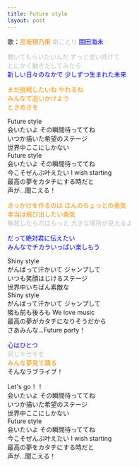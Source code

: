 ```yaml
---
title: Future style
layout: post
---
```

歌：<font color="darkorange">高坂穂乃果</font> <font color="silver">南ことり</font> <font color="blue">園田海未</font>

<p><font color="silver">聴いてもらいたいんだ ずっと思い続けて<br />
とにかく動きだしてみたら</font><br />
<font color="blue">新しい日々のなかで 少しずつ生まれた未来</font></p>

<p><font color="darkorange">まだ挑戦したいね やれるね<br />
みんなで追いかけよう<br />
ときめきを</font></p>

<p>Future style<br />
会いたいよ その瞬間待っててね<br />
いつか描いた希望のステージ<br />
世界中ここにしかない<br />
Future style<br />
会いたいよ その瞬間待っててね<br />
今こそぜんぶ叶えたい I wish starting<br />
最高の夢をカタチにする時だと<br />
声が…聞こえる！</p>

<p><font color="darkorange">きっかけを作るのは ほんのちょっとの勇気<br />
本当は飛び出したい勇気</font><br />
<font color="silver">解放したら次はもっと 大きな場所が見えるよ</font></p>

<p><font color="blue">だって絶対君に伝えたい<br />
みんなでチカラいっぱい楽しもう</font></p>

<p>Shiny style<br />
がんばって汗かいて ジャンプして<br />
いつも笑顔はじけるステージ<br />
世界中いちばん素敵な<br />
Shiny style<br />
がんばって汗かいて ジャンプして<br />
隣も前も後ろも We love music<br />
最高の夢がカタチになりそうだから<br />
さあみんな…Future party！</p>

<p><font color="blue">心はひとつ</font><br />
<font color="silver">同じキセキを</font><br />
<font color="darkorange">みんな夢見て踊る</font><br />
そんなラブライブ！</p>

<p>Let's go！！<br />
会いたいよ その瞬間待っててね<br />
いつか描いた希望のステージ<br />
世界中ここにしかない<br />
Future style<br />
会いたいよ その瞬間待っててね<br />
今こそぜんぶ叶えたい I wish starting<br />
最高の夢をカタチにする時だと<br />
声が…聞こえる！</p>